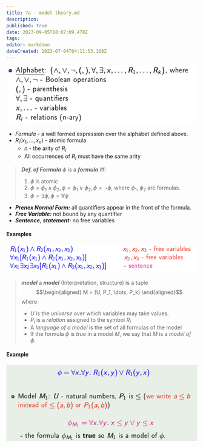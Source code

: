 ```yaml
---
title: 7a - model theory.md
description: 
published: true
date: 2023-09-05T18:07:09.478Z
tags: 
editor: markdown
dateCreated: 2023-07-04T04:11:53.168Z
---
```


![](/images/20221031141915.png)

- *Formula* - a well formed expression over the alphabet defined above.
- $R_i(x_1, \dots, x_n)$ - atomic formula
    - $n$ - the arity of $R_i$
    - All occurrences of $R_i$ must have the same arity

> ***Def. of Formula***
> $\phi$ is a ***formula*** iff:
> 1. $\phi$ is atomic
> 2. $\phi = \phi_1 \land \phi_2, \phi = \phi_1 \lor \phi_2, \phi = \lnot \phi$, where $\phi_1$, $\phi_2$ are formulas.
> 3. $\phi = \exists\phi, \phi = \forall \phi$

- ***Prenex Normal Form:*** all quantifiers appear in the front of the formula.
- ***Free Variable:*** not bound by any quantifier
- ***Sentence***, ***statement:*** no free variables

#### Examples
![](/images/20221031143835.png)

> ***model***
> a ***model*** (Interpretation, structure) is a tuple
> $$\begin{aligned}
>     M = (U, P_1, \dots, P_k)
> \end{aligned}$$
> where 
> - $U$ is the *universe* over which variables may take values.
> - $P_i$ is a *relation* assigned to the symbol $R_i$
> - A *language of a model* is the set of all formulas of the model
> - If the formula $\phi$ is *true* in a model $M$, we say that $M$ is a *model of* $\phi$.

#### Example
![](/images/20221031145538.png)


